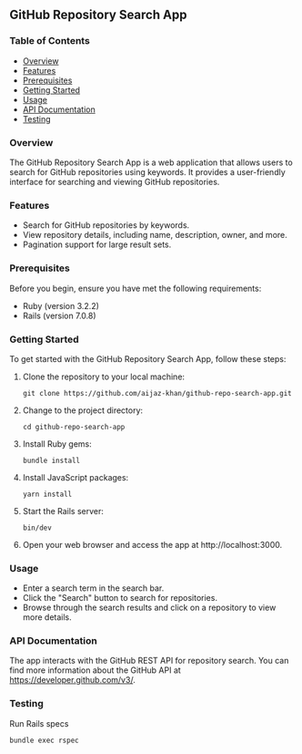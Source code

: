 ## GitHub Repository Search App

### Table of Contents
- [Overview](overview)
- [Features](#features)
- [Prerequisites](#prerequisites)
- [Getting Started](#getting-started)
- [Usage](#usage)
- [API Documentation](#api-documentation)
- [Testing](#testing)

### Overview

The GitHub Repository Search App is a web application that allows users to search for GitHub repositories using keywords. It provides a user-friendly interface for searching and viewing GitHub repositories.

### Features

- Search for GitHub repositories by keywords.
- View repository details, including name, description, owner, and more.
- Pagination support for large result sets.

### Prerequisites

Before you begin, ensure you have met the following requirements:

- Ruby (version 3.2.2)
- Rails (version 7.0.8)

### Getting Started

To get started with the GitHub Repository Search App, follow these steps:

1. Clone the repository to your local machine:
   ```shell
   git clone https://github.com/aijaz-khan/github-repo-search-app.git
2. Change to the project directory:
   ```shell
   cd github-repo-search-app
   
3. Install Ruby gems:
   ```shell
   bundle install
4. Install JavaScript packages:
   ```shell
   yarn install
5. Start the Rails server:
   ```shell
   bin/dev
6. Open your web browser and access the app at http://localhost:3000.

### Usage
- Enter a search term in the search bar.
- Click the "Search" button to search for repositories.
- Browse through the search results and click on a repository to view more details.

### API Documentation
The app interacts with the GitHub REST API for repository search. You can find more information about the GitHub API at https://developer.github.com/v3/.

### Testing
Run Rails specs
   ```shell
   bundle exec rspec